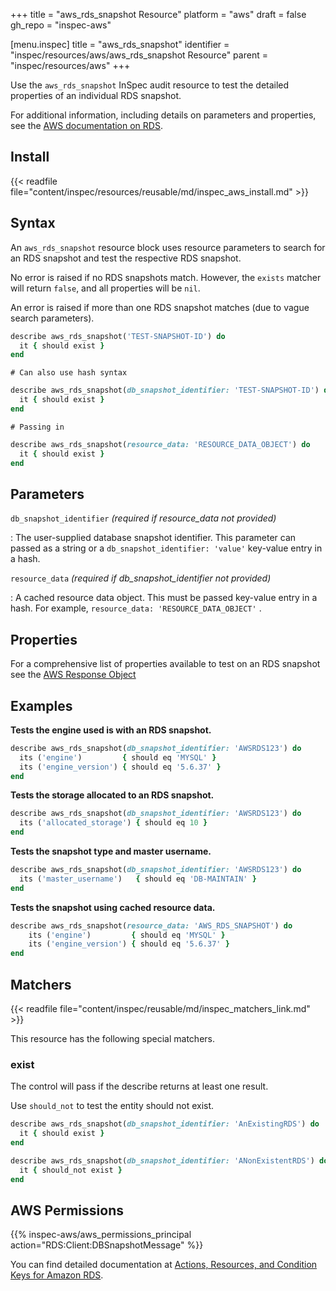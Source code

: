 +++
title = "aws_rds_snapshot Resource"
platform = "aws"
draft = false
gh_repo = "inspec-aws"

[menu.inspec]
title = "aws_rds_snapshot"
identifier = "inspec/resources/aws/aws_rds_snapshot Resource"
parent = "inspec/resources/aws"
+++

Use the `aws_rds_snapshot` InSpec audit resource to test the detailed properties of an individual RDS snapshot.

For additional information, including details on parameters and properties, see the [AWS documentation on RDS](https://docs.aws.amazon.com/AmazonRDS/latest/UserGuide/CHAP_GettingStarted.html).

## Install

{{< readfile file="content/inspec/resources/reusable/md/inspec_aws_install.md" >}}

## Syntax

An `aws_rds_snapshot` resource block uses resource parameters to search for an RDS snapshot and test the respective RDS snapshot.

No error is raised if no RDS snapshots match. However, the `exists` matcher will return `false`, and all properties will be `nil`.

An error is raised if more than one RDS snapshot matches (due to vague search parameters).

```ruby
describe aws_rds_snapshot('TEST-SNAPSHOT-ID') do
  it { should exist }
end
```

    # Can also use hash syntax
```ruby
describe aws_rds_snapshot(db_snapshot_identifier: 'TEST-SNAPSHOT-ID') do
  it { should exist }
end
```

    # Passing in
```ruby
describe aws_rds_snapshot(resource_data: 'RESOURCE_DATA_OBJECT') do
  it { should exist }
end
```

## Parameters

`db_snapshot_identifier` _(required if resource_data not provided)_

: The user-supplied database snapshot identifier.
  This parameter can passed as a string or a `db_snapshot_identifier: 'value'` key-value entry in a hash.

`resource_data` _(required if db_snapshot_identifier not provided)_

: A cached resource data object.
  This must be passed key-value entry in a hash. For example, `resource_data: 'RESOURCE_DATA_OBJECT'` .

## Properties

For a comprehensive list of properties available to test on an RDS snapshot see the [AWS Response Object](https://docs.aws.amazon.com/sdk-for-ruby/v3/api/Aws/RDS/Types/DBSnapshot.html)

## Examples

**Tests the engine used is with an RDS snapshot.**

```ruby
describe aws_rds_snapshot(db_snapshot_identifier: 'AWSRDS123') do
  its ('engine')         { should eq 'MYSQL' }
  its ('engine_version') { should eq '5.6.37' }
end
```


**Tests the storage allocated to an RDS snapshot.**

```ruby
describe aws_rds_snapshot(db_snapshot_identifier: 'AWSRDS123') do
  its ('allocated_storage') { should eq 10 }
end
```


**Tests the snapshot type and master username.**

```ruby
describe aws_rds_snapshot(db_snapshot_identifier: 'AWSRDS123') do
  its ('master_username')   { should eq 'DB-MAINTAIN' }
end
```

**Tests the snapshot using cached resource data.**

```ruby
describe aws_rds_snapshot(resource_data: 'AWS_RDS_SNAPSHOT') do
    its ('engine')         { should eq 'MYSQL' }
    its ('engine_version') { should eq '5.6.37' }
end
```

## Matchers

{{< readfile file="content/inspec/reusable/md/inspec_matchers_link.md" >}}

This resource has the following special matchers.

### exist

The control will pass if the describe returns at least one result.

Use `should_not` to test the entity should not exist.

```ruby
describe aws_rds_snapshot(db_snapshot_identifier: 'AnExistingRDS') do
  it { should exist }
end
```

```ruby
describe aws_rds_snapshot(db_snapshot_identifier: 'ANonExistentRDS') do
  it { should_not exist }
end
```

## AWS Permissions

{{% inspec-aws/aws_permissions_principal action="RDS:Client:DBSnapshotMessage" %}}

You can find detailed documentation at [Actions, Resources, and Condition Keys for Amazon RDS](https://docs.aws.amazon.com/IAM/latest/UserGuide/list_amazonrds.html).
